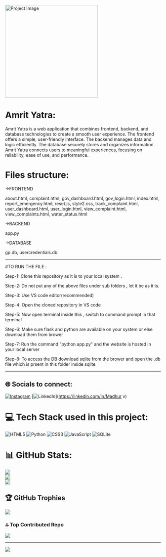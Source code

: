 <img src="AMRIT YATRA.png" alt="Project Image" width="300">

# Amrit Yatra:
Amrit Yatra is a web application that combines frontend, backend, and database technologies to create a smooth user experience. The frontend offers a simple, user-friendly interface. The backend manages data and logic efficiently. The database securely stores and organizes information. Amrit Yatra connects users to meaningful experiences, focusing on reliability, ease of use, and performance.

# Files structure:

->FRONTEND

about.html, complaint.html, gov_dashboard.html, gov_login.html, index.html, report_emergency.html, reset.js, style2.css, track_complaint.html, user_dashboard.html, user_login.html, view_complaint.html, view_complaints.html, water_status.html


->BACKEND

app.py


->DATABASE

gp.db, usercredentials.db

-----------------------------------------------------------------------------------------------------------------------------------------------------------------------------------------------------------

#TO RUN THE FILE :

Step-1: Clone this repository as it is to your local system .

Step-2: Do not put any of the above files under sub folders , let it be as it is.

Step-3: Use VS code editor(recommended)

Step-4: Open the cloned repository in VS code 

Step-5: Now open terminal inside this , switch to command prompt in that terminal 

Step-6: Make sure flask and python are available on your system or else download them from brower 

Step-7: Run the command "python app.py" and the website is hosted in your local server

Step-8: To access the DB download sqlite from the brower and open the .db file which is prsent in this folder inside sqlite

-----------------------------------------------------------------------------------------------------------------------------------------------------------------------------------------------------------
## 🌐 Socials to connect:
[![Instagram](https://img.shields.io/badge/Instagram-%23E4405F.svg?logo=Instagram&logoColor=white)](https://instagram.com/madhur_raj_07) [![LinkedIn](https://img.shields.io/badge/LinkedIn-%230077B5.svg?logo=linkedin&logoColor=white)](https://linkedin.com/in/Madhur v) 

# 💻 Tech Stack used in this project:
![HTML5](https://img.shields.io/badge/html5-%23E34F26.svg?style=for-the-badge&logo=html5&logoColor=white) ![Python](https://img.shields.io/badge/python-3670A0?style=for-the-badge&logo=python&logoColor=ffdd54) ![CSS3](https://img.shields.io/badge/css3-%231572B6.svg?style=for-the-badge&logo=css3&logoColor=white) ![JavaScript](https://img.shields.io/badge/javascript-%23323330.svg?style=for-the-badge&logo=javascript&logoColor=%23F7DF1E) ![SQLite](https://img.shields.io/badge/sqlite-%2307405e.svg?style=for-the-badge&logo=sqlite&logoColor=white)
# 📊 GitHub Stats:
![](https://github-readme-stats.vercel.app/api?username=madhurv01&theme=dark&hide_border=true&include_all_commits=false&count_private=false)<br/>
![](https://nirzak-streak-stats.vercel.app/?user=madhurv01&theme=dark&hide_border=true)<br/>
![](https://github-readme-stats.vercel.app/api/top-langs/?username=madhurv01&theme=dark&hide_border=true&include_all_commits=false&count_private=false&layout=compact)

## 🏆 GitHub Trophies
![](https://github-profile-trophy.vercel.app/?username=madhurv01&theme=radical&no-frame=false&no-bg=true&margin-w=4)

### 🔝 Top Contributed Repo
![](https://github-contributor-stats.vercel.app/api?username=madhurv01&limit=5&theme=dark&combine_all_yearly_contributions=true)

---
[![](https://visitcount.itsvg.in/api?id=madhurv01&icon=6&color=0)](https://visitcount.itsvg.in)

<!-- Proudly created with GPRM ( https://gprm.itsvg.in ) -->

